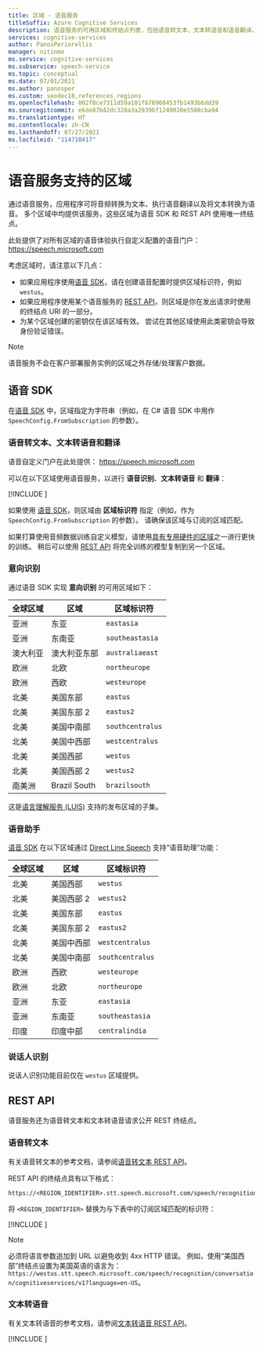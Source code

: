 ```yaml
---
title: 区域 - 语音服务
titleSuffix: Azure Cognitive Services
description: 语音服务的可用区域和终结点列表，包括语音转文本、文本转语音和语音翻译。
services: cognitive-services
author: PanosPeriorellis
manager: nitinme
ms.service: cognitive-services
ms.subservice: speech-service
ms.topic: conceptual
ms.date: 07/01/2021
ms.author: panosper
ms.custom: seodec18,references_regions
ms.openlocfilehash: 002f8ce7311d59a101f676908453fb1493b6dd39
ms.sourcegitcommit: e6de87b42dc320a3a2939bf1249020e5508cba94
ms.translationtype: HT
ms.contentlocale: zh-CN
ms.lasthandoff: 07/27/2021
ms.locfileid: "114710417"
---
```

# <a name="speech-service-supported-regions"></a>语音服务支持的区域

通过语音服务，应用程序可将音频转换为文本、执行语音翻译以及将文本转换为语音。 多个区域中均提供该服务，这些区域为语音 SDK 和 REST API 使用唯一终结点。

此处提供了对所有区域的语音体验执行自定义配置的语音门户： https://speech.microsoft.com

考虑区域时，请注意以下几点：

* 如果应用程序使用[语音 SDK](speech-sdk.md)，请在创建语音配置时提供区域标识符，例如 `westus`。
* 如果应用程序使用某个语音服务的 [REST API](./overview.md#reference-docs)，则区域是你在发出请求时使用的终结点 URI 的一部分。
* 为某个区域创建的密钥仅在该区域有效。 尝试在其他区域使用此类密钥会导致身份验证错误。

> [!NOTE]
> 语音服务不会在客户部署服务实例的区域之外存储/处理客户数据。

## <a name="speech-sdk"></a>语音 SDK

在[语音 SDK](speech-sdk.md) 中，区域指定为字符串（例如，在 C# 语音 SDK 中用作 `SpeechConfig.FromSubscription` 的参数）。

### <a name="speech-to-text-text-to-speech-and-translation"></a>语音转文本、文本转语音和翻译

语音自定义门户在此处提供： https://speech.microsoft.com

可以在以下区域使用语音服务，以进行 **语音识别**、**文本转语音** 和 **翻译**：

[!INCLUDE [](../../../includes/cognitive-services-speech-service-region-identifier.md)]

如果使用 [语音 SDK](speech-sdk.md)，则区域由 **区域标识符** 指定（例如，作为 `SpeechConfig.FromSubscription` 的参数）。 请确保该区域与订阅的区域匹配。

如果打算使用音频数据训练自定义模型，请使用[具有专用硬件的区域](custom-speech-overview.md#set-up-your-azure-account)之一进行更快的训练。 稍后可以使用 [REST API](https://centralus.dev.cognitive.microsoft.com/docs/services/speech-to-text-api-v3-0/operations/CopyModelToSubscription) 将完全训练的模型复制到另一个区域。

### <a name="intent-recognition"></a>意向识别

通过语音 SDK 实现 **意向识别** 的可用区域如下：

| 全球区域 | 区域           | 区域标识符 |
| ------------- | ---------------- | -------------------- |
| 亚洲          | 东亚        | `eastasia`           |
| 亚洲          | 东南亚   | `southeastasia`      |
| 澳大利亚     | 澳大利亚东部   | `australiaeast`      |
| 欧洲        | 北欧     | `northeurope`        |
| 欧洲        | 西欧      | `westeurope`         |
| 北美 | 美国东部          | `eastus`             |
| 北美 | 美国东部 2        | `eastus2`            |
| 北美 | 美国中南部 | `southcentralus`     |
| 北美 | 美国中西部  | `westcentralus`      |
| 北美 | 美国西部          | `westus`             |
| 北美 | 美国西部 2        | `westus2`            |
| 南美洲 | Brazil South     | `brazilsouth`        |

这是[语言理解服务 (LUIS)](../luis/luis-reference-regions.md) 支持的发布区域的子集。

### <a name="voice-assistants"></a>语音助手

[语音 SDK](speech-sdk.md) 在以下区域通过 [Direct Line Speech](./direct-line-speech.md) 支持“语音助理”功能：

| 全球区域 | 区域           | 区域标识符    |
| ------------- | ---------------- | -------------------- |
| 北美 | 美国西部          | `westus`             |
| 北美 | 美国西部 2        | `westus2`            |
| 北美 | 美国东部          | `eastus`             |
| 北美 | 美国东部 2        | `eastus2`            |
| 北美 | 美国中西部  | `westcentralus`      |
| 北美 | 美国中南部 | `southcentralus`     |
| 欧洲        | 西欧      | `westeurope`         |
| 欧洲        | 北欧     | `northeurope`        |
| 亚洲          | 东亚        | `eastasia`           |
| 亚洲          | 东南亚   | `southeastasia`      |
| 印度         | 印度中部    | `centralindia`       |

### <a name="speaker-recognition"></a>说话人识别

说话人识别功能目前仅在 `westus` 区域提供。

## <a name="rest-apis"></a>REST API

语音服务还为语音转文本和文本转语音请求公开 REST 终结点。

### <a name="speech-to-text"></a>语音转文本

有关语音转文本的参考文档，请参阅[语音转文本 REST API](rest-speech-to-text.md)。

REST API 的终结点具有以下格式：

```
https://<REGION_IDENTIFIER>.stt.speech.microsoft.com/speech/recognition/conversation/cognitiveservices/v1
```

将 `<REGION_IDENTIFIER>` 替换为与下表中的订阅区域匹配的标识符：

[!INCLUDE [](../../../includes/cognitive-services-speech-service-region-identifier.md)]

> [!NOTE]
> 必须将语言参数追加到 URL 以避免收到 4xx HTTP 错误。 例如，使用“美国西部”终结点设置为美国英语的语言为：`https://westus.stt.speech.microsoft.com/speech/recognition/conversation/cognitiveservices/v1?language=en-US`。

### <a name="text-to-speech"></a>文本转语音

有关文本转语音的参考文档，请参阅[文本转语音 REST API](rest-text-to-speech.md)。

[!INCLUDE [](../../../includes/cognitive-services-speech-service-endpoints-text-to-speech.md)]
